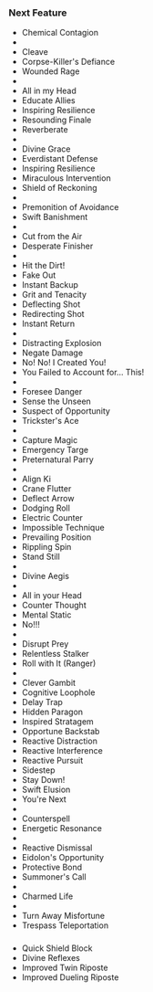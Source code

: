 ### Next Feature

- Chemical Contagion
-
- Cleave
- Corpse-Killer's Defiance
- Wounded Rage
-
- All in my Head
- Educate Allies
- Inspiring Resilience
- Resounding Finale
- Reverberate
-
- Divine Grace
- Everdistant Defense
- Inspiring Resilience
- Miraculous Intervention
- Shield of Reckoning
-
- Premonition of Avoidance
- Swift Banishment
-
- Cut from the Air
- Desperate Finisher
-
- Hit the Dirt!
- Fake Out
- Instant Backup
- Grit and Tenacity
- Deflecting Shot
- Redirecting Shot
- Instant Return
-
- Distracting Explosion
- Negate Damage
- No! No! I Created You!
- You Failed to Account for… This!
-
- Foresee Danger
- Sense the Unseen
- Suspect of Opportunity
- Trickster's Ace
-
- Capture Magic
- Emergency Targe
- Preternatural Parry
-
- Align Ki
- Crane Flutter
- Deflect Arrow
- Dodging Roll
- Electric Counter
- Impossible Technique
- Prevailing Position
- Rippling Spin
- Stand Still
-
- Divine Aegis
-
- All in your Head
- Counter Thought
- Mental Static
- No!!!
-
- Disrupt Prey
- Relentless Stalker
- Roll with It (Ranger)
-
- Clever Gambit
- Cognitive Loophole
- Delay Trap
- Hidden Paragon
- Inspired Stratagem
- Opportune Backstab
- Reactive Distraction
- Reactive Interference
- Reactive Pursuit
- Sidestep
- Stay Down!
- Swift Elusion
- You're Next
-
- Counterspell
- Energetic Resonance
-
- Reactive Dismissal
- Eidolon's Opportunity
- Protective Bond
- Summoner's Call
-
- Charmed Life
-
- Turn Away Misfortune
- Trespass Teleportation



### 

- Quick Shield Block
- Divine Reflexes
- Improved Twin Riposte
- Improved Dueling Riposte
